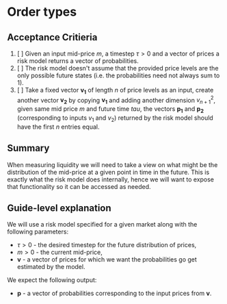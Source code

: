 # Order types

## Acceptance Critieria

1. [ ] Given an input mid-price $`m`$, a timestep $`\tau > 0`$ and a vector of prices a risk model returns a vector of probabilities.
2. [ ] The risk model doesn't assume that the provided price levels are the only possible future states (i.e. the probabilities need not always sum to 1).
3. [ ] Take a fixed vector $`\mathbf{v_1}`$ of length $n$ of price levels as an input, create another vector $`\mathbf{v_2}`$ by copying $`\mathbf{v_1}`$ and adding another dimension $`v^2_{n+1}`$, given same mid price $m$ and future time $tau$, the vectors $`\mathbf{p_1}`$ and $`\mathbf{p_2}`$ (corresponding to inputs $`v_1`$ and $`v_2`$) returned by the risk model should have the first $n$ entries equal.

## Summary

When measuring liquidity we will need to take a view on what might be the distribution of the mid-price at a given point in time in the future. This is exactly what the risk model does internally, hence we will want to expose that functionality so it can be accessed as needed.

## Guide-level explanation

We will use a risk model specified for a given market along with the following parameters:

* $`\tau > 0`$ - the desired timestep for the future distribution of prices,
* $`m > 0`$ - the current mid-price,
* $`\mathbf{v}`$ - a vector of prices for which we want the probabilities go get estimated by the model.

We expect the following output:

* $`\mathbf{p}`$ - a vector of probabilities corresponding to the input prices from $`\mathbf{v}`$.
